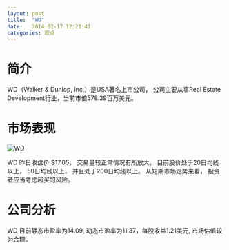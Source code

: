 ```yaml
---
layout: post
title:  "WD"
date:   2014-02-17 12:21:41
categories: 观点
---
```


# 简介
WD（Walker & Dunlop, Inc.）是USA著名上市公司，
公司主要从事Real Estate Development行业，当前市值578.39百万美元。

# 市场表现

![WD](http://finviz.com/chart.ashx?t=WD&ty=c&ta=1&p=d&s=l)

WD 昨日收盘价 $17.05，
交易量较正常情况有所放大。
目前股价处于20日均线以上，
50日均线以上，
并且处于200日均线以上。
从短期市场走势来看，
投资者应当考虑超买的风险。

# 公司分析
WD 目前静态市盈率为14.09, 动态市盈率为11.37，每股收益1.21美元,
市场估值较为合理。

